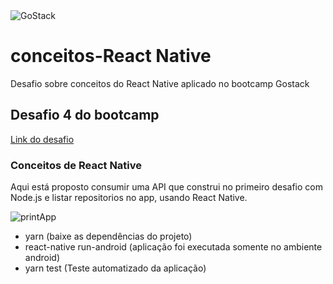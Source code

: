 <img alt="GoStack" src="https://storage.googleapis.com/golden-wind/bootcamp-gostack/header-desafios.png" />

# conceitos-React Native
Desafio sobre conceitos do React Native aplicado no bootcamp Gostack

## Desafio 4 do bootcamp

<a href="https://github.com/Rocketseat/bootcamp-gostack-desafios/tree/master/desafio-conceitos-react-native">Link do desafio</a>

### Conceitos de React Native

<p>Aqui está proposto consumir uma API que construi no primeiro desafio com Node.js e listar repositorios no app, usando React Native.

</p>

<img alt="printApp" src="https://github.com/DaniloSouza19/desafio-conceitos-react-native/blob/master/github/print_APP.jpg" />
<br />
<ul> 
  <li>yarn (baixe as dependências do projeto)</li>
  <li>react-native run-android (aplicação foi executada somente no ambiente android)</li>
  <li> yarn test (Teste automatizado da aplicação)</li>
</ul>
